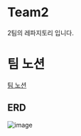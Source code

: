 # Team2
2팀의 레파지토리 입니다.

# 팀 노션
[팀 노션](https://www.notion.so/2-a09a453a1146448dbda4ef4d1583086b)

## ERD
![image](https://user-images.githubusercontent.com/46276276/215965364-73b47f2f-bc15-4fad-abca-cfad65d188e9.png)
